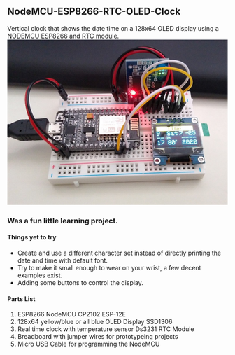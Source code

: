 ## NodeMCU-ESP8266-RTC-OLED-Clock
Vertical clock that shows the date time on a 128x64 OLED display using a NODEMCU ESP8266 and RTC module.
<br>
![NodeMCU-ESP8266-RTC-OLED-Clock](/Completed_Project.jpg?raw=true "Completed Project")
<br>
### Was a fun little learning project.

#### Things yet to try
- Create and use a different character set instead of directly printing the date and time with default font.
- Try to make it small enough to wear on your wrist, a few decent examples exist.
- Adding some buttons to control the display.

#### Parts List
<ol>
  <li>ESP8266 NodeMCU CP2102 ESP-12E</li>
  <li>128x64 yellow/blue or all blue OLED Display SSD1306</li>
  <li>Real time clock with temperature sensor Ds3231 RTC Module</li>
  <li>Breadboard with jumper wires for prototypeing projects</li>
  <li>Micro USB Cable for programming the NodeMCU</li>
</ol>
